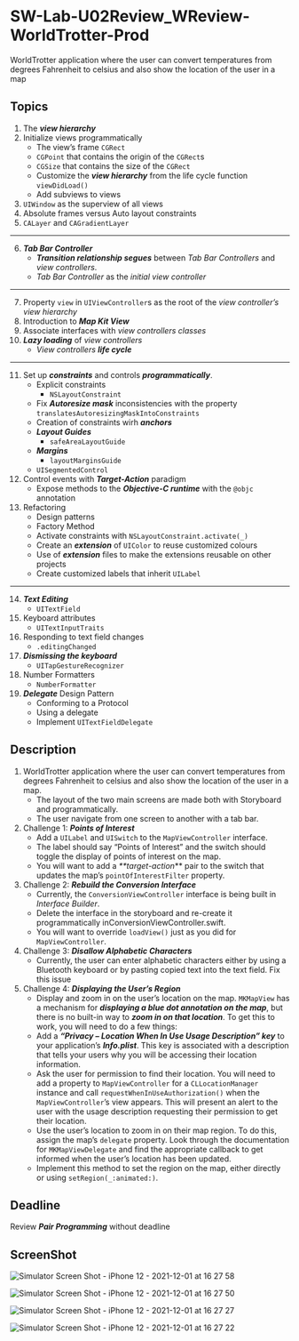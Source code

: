 # SW-Lab-U02Review_WReview-WorldTrotter-Prod
WorldTrotter application where the user can convert temperatures from degrees Fahrenheit to celsius and also show the location of the user in a map

## Topics
1. The **_view hierarchy_**
2. Initialize views programmatically
   - The view’s frame `CGRect`
   - `CGPoint` that contains the origin of the `CGRect`s
   - `CGSize` that contains the size of the `CGRect`
   - Customize the **_view hierarchy_** from the life cycle function `viewDidLoad()`
   - Add subviews to views
3. `UIWindow` as the superview of all views
4. Absolute frames versus Auto layout constraints
5. `CALayer` and `CAGradientLayer`
---
6. **_Tab Bar Controller_**
   - _**Transition relationship segues**_ between _Tab Bar Controllers_ and _view controllers_. 
   - _Tab Bar Controller_ as the _initial view controller_
---
7. Property `view` in `UIViewController`s as the root of the _view controller’s view hierarchy_
8. Introduction to **_Map Kit View_**
9. Associate interfaces with _view controllers classes_
10. _**Lazy loading**_ of _view controllers_
    - _View controllers_ **_life cycle_**
---
11. Set up _**constraints**_ and controls _**programmatically**_.
    - Explicit constraints 
      - `NSLayoutConstraint`
    - Fix _**Autoresize mask**_ inconsistencies with the property `translatesAutoresizingMaskIntoConstraints`
    - Creation of constraints wirh _**anchors**_ 
    - _**Layout Guides**_
      - `safeAreaLayoutGuide`
    - _**Margins**_
      - `layoutMarginsGuide`
    - `UISegmentedControl`
12. Control events with _**Target-Action**_ paradigm
    - Expose methods to the _**Objective-C runtime**_ with the `@objc` annotation 
13. Refactoring
    - Design patterns
     - Factory Method
    - Activate constraints with `NSLayoutConstraint.activate(_)`
    - Create an _**extension**_ of `UIColor` to reuse customized colours
    - Use of _**extension**_ files to make the extensions reusable on other projects
    - Create customized labels that inherit `UILabel`
---
14. _**Text Editing**_
    - `UITextField`
15. Keyboard attributes
    - `UITextInputTraits`
16. Responding to text field changes
    - `.editingChanged`
17. _**Dismissing the keyboard**_
    - `UITapGestureRecognizer`
18. Number Formatters
    - `NumberFormatter` 
19. _**Delegate**_ Design Pattern
    - Conforming to a Protocol
    - Using a delegate
    - Implement `UITextFieldDelegate`

## Description
1. WorldTrotter application where the user can convert temperatures from degrees Fahrenheit to celsius and also show the location of the user in a map. 
   - The layout of the two main screens are made both with Storyboard and  programmatically. 
   - The user navigate from one screen to another with a tab bar.
2. Challenge 1: _**Points of Interest**_
   - Add a `UILabel` and `UISwitch` to the `MapViewController` interface. 
   - The label should say “Points of Interest” and the switch should toggle the display of points of interest on the map.
   - You will want to add a _**target-action_** pair to the switch that updates the map’s `pointOfInterestFilter` property. 
3. Challenge 2: _**Rebuild the Conversion Interface**_ 
   - Currently, the `ConversionViewController` interface is being built in _Interface Builder_.
   - Delete the interface in the storyboard and re-create it programmatically inConversionViewController.swift. 
   - You will want to override `loadView()` just as you did for `MapViewController`.
4. Challenge 3: _**Disallow Alphabetic Characters**_ 
   - Currently, the user can enter alphabetic characters either by using a Bluetooth keyboard or by pasting copied text into the text field. Fix this issue 
5. Challenge 4: _**Displaying the User’s Region**_ 
   - Display and zoom in on the user’s location on the map. `MKMapView` has a mechanism for _**displaying a blue dot annotation on the map**_, but there is no built-in way to _**zoom in on that location**_. To get this to work, you will need to do a few things: 
   - Add a _**“Privacy – Location When In Use Usage Description” key**_ to your application’s _**Info.plist**_. This key is associated with a description that tells your users why you will be accessing their location information. 
   - Ask the user for permission to find their location. You will need to add a property to `MapViewController` for a `CLLocationManager` instance and call `requestWhenInUseAuthorization()` when the `MapViewController`’s view appears. This will present an alert to the user with the usage description requesting their permission to get their location. 
   - Use the user’s location to zoom in on their map region. To do this, assign the map’s `delegate` property. Look through the documentation for `MKMapViewDelegate` and find the appropriate callback to get informed when the user’s location has been updated.
   - Implement this method to set the region on the map, either directly or using `setRegion(_:animated:)`.

## Deadline 
Review _**Pair Programming**_ without deadline

## ScreenShot
![Simulator Screen Shot - iPhone 12 - 2021-12-01 at 16 27 58](https://user-images.githubusercontent.com/89598376/144242986-5a42f504-a8c8-4d07-bb4c-f16dd4866865.png)

![Simulator Screen Shot - iPhone 12 - 2021-12-01 at 16 27 50](https://user-images.githubusercontent.com/89598376/144243016-802c2e25-5a5b-4b3e-ae08-5dd1d8d0955b.png)

![Simulator Screen Shot - iPhone 12 - 2021-12-01 at 16 27 27](https://user-images.githubusercontent.com/89598376/144243049-fb8b6675-860c-42b2-96d4-b34893128733.png)

![Simulator Screen Shot - iPhone 12 - 2021-12-01 at 16 27 22](https://user-images.githubusercontent.com/89598376/144243072-a84bea03-76ef-4f77-8619-b416e1d44430.png)

